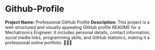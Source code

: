 # Github-Profile
**Project Name:** Professional GitHub Profile    **Description:**   This project is a well-structured and visually appealing GitHub profile README for a Mechatronics Engineer. It includes personal details, contact information, social media links, programming skills, and GitHub statistics, making it a professional online portfolio. 🚀🔧🤖
